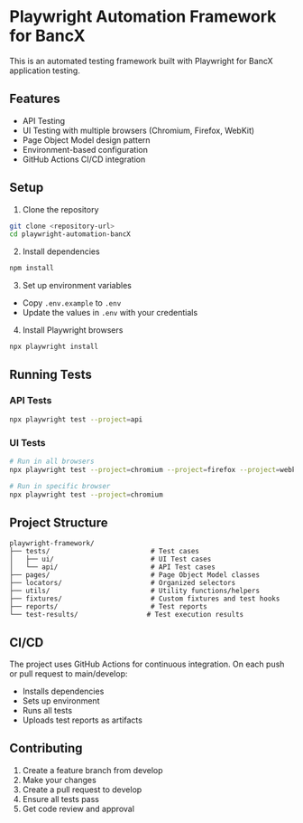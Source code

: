 # Playwright Automation Framework for BancX

This is an automated testing framework built with Playwright for BancX application testing.

## Features

- API Testing
- UI Testing with multiple browsers (Chromium, Firefox, WebKit)
- Page Object Model design pattern
- Environment-based configuration
- GitHub Actions CI/CD integration

## Setup

1. Clone the repository
```bash
git clone <repository-url>
cd playwright-automation-bancX
```

2. Install dependencies
```bash
npm install
```

3. Set up environment variables
- Copy `.env.example` to `.env`
- Update the values in `.env` with your credentials

4. Install Playwright browsers
```bash
npx playwright install
```

## Running Tests

### API Tests
```bash
npx playwright test --project=api
```

### UI Tests
```bash
# Run in all browsers
npx playwright test --project=chromium --project=firefox --project=webkit

# Run in specific browser
npx playwright test --project=chromium
```

## Project Structure

```
playwright-framework/
├── tests/                         # Test cases
│   ├── ui/                        # UI Test cases
│   └── api/                       # API Test cases
├── pages/                         # Page Object Model classes
├── locators/                      # Organized selectors
├── utils/                         # Utility functions/helpers
├── fixtures/                      # Custom fixtures and test hooks
├── reports/                       # Test reports
└── test-results/                 # Test execution results
```

## CI/CD

The project uses GitHub Actions for continuous integration. On each push or pull request to main/develop:
- Installs dependencies
- Sets up environment
- Runs all tests
- Uploads test reports as artifacts

## Contributing

1. Create a feature branch from develop
2. Make your changes
3. Create a pull request to develop
4. Ensure all tests pass
5. Get code review and approval
